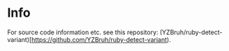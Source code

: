# Info

For source code information etc. see this repository: (YZBruh/ruby-detect-variant)[https://github.com/YZBruh/ruby-detect-variant).
